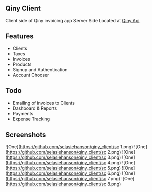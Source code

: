 ## Qiny Client
Client side of Qiny invoicing app
Server Side Located at [Qiny Api](https://github.com/selasiehanson/qiny_api) 

## Features
* Clients
* Taxes
* Invoices
* Products
* Signup and Authentication
* Account Chooser

## Todo
* Emailing of invoices to Clients
* Dashboard & Reports
* Payments
* Expense Tracking

## Screenshots
![One](https://github.com/selasiehanson/qiny_client/sc 1.png)
![One](https://github.com/selasiehanson/qiny_client/sc 2.png)
![One](https://github.com/selasiehanson/qiny_client/sc 3.png)
![One](https://github.com/selasiehanson/qiny_client/sc 4.png)
![One](https://github.com/selasiehanson/qiny_client/sc 5.png)
![One](https://github.com/selasiehanson/qiny_client/sc 6.png)
![One](https://github.com/selasiehanson/qiny_client/sc 7.png)
![One](https://github.com/selasiehanson/qiny_client/sc 8.png)


